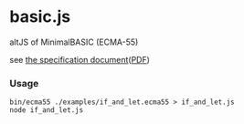 basic.js
========

altJS of MinimalBASIC (ECMA-55)

see [the specification document](http://sourceforge.net/p/buraphakit/MinimalBASIC/ci/default/tree/ECMA-55.TXT)([PDF](http://www.ecma-international.org/publications/files/ECMA-ST-WITHDRAWN/ECMA-55,%201st%20Edition,%20January%201978.pdf))

### Usage

```
bin/ecma55 ./examples/if_and_let.ecma55 > if_and_let.js
node if_and_let.js
```
